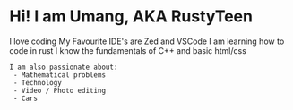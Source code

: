 # Hi! I am Umang, AKA RustyTeen
  
  I love coding
  My Favourite IDE's are Zed and VSCode
  I am learning how to code in rust 
  I know the fundamentals of C++ and basic html/css

    I am also passionate about:
     - Mathematical problems
     - Technology
     - Video / Photo editing
     - Cars
    
    
